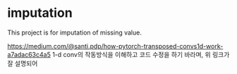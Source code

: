 # imputation
This project is for imputation of missing value. 

https://medium.com/@santi.pdp/how-pytorch-transposed-convs1d-work-a7adac63c4a5
1-d conv의 작동방식을 이해하고 코드 수정을 하기 바라며, 위 링크가 잘 설명되어 

